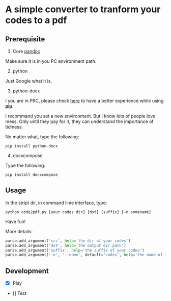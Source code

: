 # A simple converter to tranform your codes to a pdf

## Prerequisite

1. Core [pandoc](https://pandoc.org/)

Make sure it is in you PC environment path.

2. python

Just Google what it is.

3. python-docx

I you are in PRC, please check [here](https://mirrors.ustc.edu.cn/help/pypi.html) to have a better experience while using **pip**.

I recommand you set a new environment. But I know lots of people love mess. Only until they pay for it, they can understand the importance of tidiness.

No matter what, type the following:

    pip install python-docx

4. docxcompose

Type the following:

    pip install docxcompose

## Usage

In the stript dir, in command lime interface, type:

    python code2pdf.py [your codes dir] [dst] [suffix] [-n somename]

Have fun!

More details:

``` python
parse.add_argument('src', help='the dir of your codes')
parse.add_argument('dst', help='the output dir path')
parse.add_argument('suffix', help='the suffix of your codes')
parse.add_argument('-n', '--name', default='codes', help='the name of final pdf')
```

## Development

- [x] Play
- [] Test